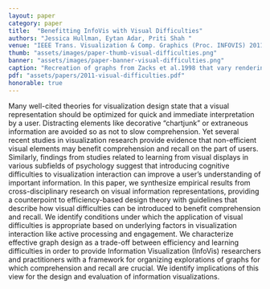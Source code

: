 ```yaml
---
layout: paper
category: paper
title:  "Benefitting InfoVis with Visual Difficulties"
authors: "Jessica Hullman, Eytan Adar, Priti Shah "
venue: "IEEE Trans. Visualization & Comp. Graphics (Proc. INFOVIS) 2011"
thumb: "assets/images/paper-thumb-visual-difficulties.png"
banner: "assets/images/paper-banner-visual-difficulties.png"
caption: "Recreation of graphs from Zacks et al.1998 that vary rendering characters and depth cues."
pdf: "assets/papers/2011-visual-difficulties.pdf"
honorable: true
---
```


<!-- abstract -->
Many well-cited theories for visualization design state that a visual representation should be optimized for quick and immediate interpretation by a user. Distracting elements like decorative “chartjunk” or extraneous information are avoided so as not to slow comprehension. Yet several recent studies in visualization research provide evidence that non-efficient visual elements may benefit comprehension and recall on the part of users. Similarly, findings from studies related to learning from visual displays in various subfields of psychology suggest that introducing cognitive difficulties to visualization interaction can improve a userʼs understanding of important information. In this paper, we synthesize empirical results from cross-disciplinary research on visual information representations, providing a counterpoint to efficiency-based design theory with guidelines that describe how visual difficulties can be introduced to benefit comprehension and recall. We identify conditions under which the application of visual difficulties is appropriate based on underlying factors in visualization interaction like active processing and engagement. We characterize effective graph design as a trade-off between efficiency and learning difficulties in order to provide Information Visualization (InfoVis) researchers and practitioners with a framework for organizing explorations of graphs for which comprehension and recall are crucial. We identify implications of this view for the design and evaluation of information visualizations.
